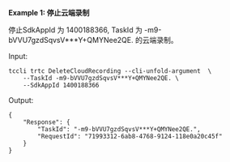 **Example 1: 停止云端录制**

停止SdkAppId 为 1400188366, TaskId 为 -m9-bVVU7gzdSqvsV***Y+QMYNee2QE. 的云端录制。

Input: 

```
tccli trtc DeleteCloudRecording --cli-unfold-argument  \
    --TaskId -m9-bVVU7gzdSqvsV***Y+QMYNee2QE. \
    --SdkAppId 1400188366
```

Output: 
```
{
    "Response": {
        "TaskId": "-m9-bVVU7gzdSqvsV***Y+QMYNee2QE.",
        "RequestId": "71993312-6ab8-4768-9124-118e0a20c45f"
    }
}
```

